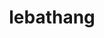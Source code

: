 ---
title: lebathang
github: https://github.com/lebathang
mode: dark
transition: 3s
archetype:
- ASCII Art
- Little Bit of Everything
---
